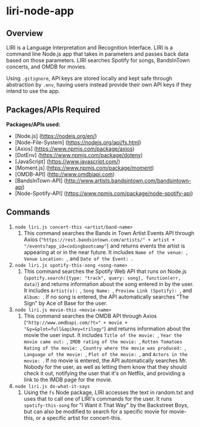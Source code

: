 # liri-node-app
## Overview
LIRI is a Language Interpretation and Recognition Interface. LIRI is a command line Node.js app that takes in parameters and passes back data based on those parameters. LIRI searches Spotify for songs, BandsInTown concerts, and OMDB for movies.

Using `.gitignore`, API keys are stored locally and kept safe through abstraction by `.env`, having users instead provide their own API keys if they intend to use the app.

## Packages/APIs Required
**Packages/APIs used:**
* [Node.js] (https://nodejs.org/en/)
* [Node-File-System] (https://nodejs.org/api/fs.html)
* [Axios] (https://www.npmjs.com/package/axios)
* [DotEnv] (https://www.npmjs.com/package/dotenv)
* [JavaScript] (https://www.javascript.com/)
* [Moment.js] (https://www.npmjs.com/package/moment)
* [OMDB-API] (http://www.omdbiapi.com)
* [BandsInTown-API] (http://www.artists.bandsintown.com/bandsintown-api)
* [Node-Spotify-API] (https://www.npmjs.com/package/node-spotify-api)

## Commands
1. `node liri.js concert-this <artist/band-name>`
    1. This command searches the Bands in Town Artist Events API through Axios (`"https://rest.bandsintown.com/artists/" + artist + "/events?app_id=codingbootcamp"`) and returns events the artist is appearing at or in the near future. It includes `Name of the venue: `, `Venue Location: `, and `Date of the Event: `.
2. `node liri.js spotify-this-song <song-name>`
    1. This command searches the Spotify Web API that runs on Node.js (`spotify.search({type: "track", query: song}, function(err, data)`) and returns information about the song entered in by the user. It includes `Artist(s): `, `Song Name: `, `Preview Link (Spotify): `, and `Album: `. If no song is entered, the API automatically searches "The Sign" by Ace of Base for the user.
3. `node liri.js movie-this <movie-name>`
    1. This command searches the OMDB API through Axios (`"http://www.omdbapi.com/?t=" + movie + "&y=&plot=full&apikey=trilogy"`) and returns information about the movie the user input. It includes `Title of the movie: `, `Year the movie came out: `, `IMDB rating of the movie: `, `Rotten Tomatoes Rating of the movie: `, `Country where the movie was produced: `, `Language of the movie: `, `Plot of the movie: `, and `Actors in the movie: `. If no movie is entered, the API automatically searches Mr. Nobody for the user, as well as letting them know that they should check it out, notifying the user that it's on Netflix, and providing a link to the IMDB page for the movie.
4. `node liri.js do-what-it-says`
    1. Using the `fs` Node package, LIRI accesses the text in random.txt and uses that to call one of LIRI's commands for the user. It runs `spotify-this-song` for "I Want it That Way" by the Backstreet Boys, but can also be modified to search for a specific movie for movie-this, or a specific artist for concert-this.

